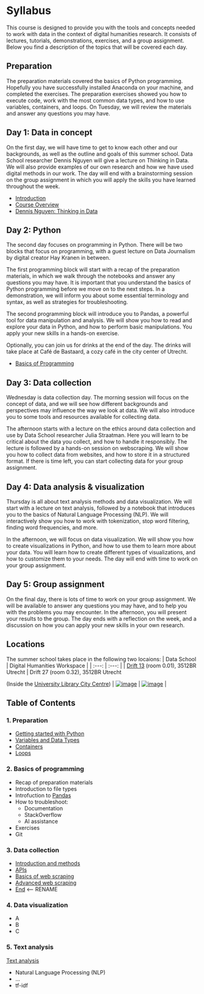 # Syllabus

This course is designed to provide you with the tools and concepts needed to work with data in the context of digital humanities research. It consists of lectures, tutorials, demonstrations, exercises, and a group assignment. Below you find a description of the topics that will be covered each day.

## Preparation 
The preparation materials covered the basics of Python programming. Hopefully you have successfully installed Anaconda on your machine, and completed the exercises. The preparation exercises showed you how to execute code, work with the most common data types, and how to use variables, containers, and loops. On Tuesday, we will review the materials and answer any questions you may have. 

## Day 1: Data in concept
On the first day, we will have time to get to know each other and our backgrounds, as well as the outline and goals of this summer school. Data School researcher Dennis Nguyen will give a lecture on Thinking in Data. We will also provide examples of our own research and how we have used digital methods in our work. The day will end with a brainstorming session on the group assignment in which you will apply the skills you have learned throughout the week.
- [Introduction](/docs/slides/01A-Introduction.pdf)
- [Course Overview](/docs/slides/01B-Course-Overview.pdf)
- [Dennis Nguyen: Thinking in Data](/docs/slides/02-Basics-of-Programming.pdf)

## Day 2: Python
The second day focuses on programming in Python. There will be two blocks that focus on programming, with a guest lecture on Data Journalism by digital creator Hay Kranen in between.

The first programming block will start with a recap of the preparation materials, in which we walk through the notebooks and answer any questions you may have. It is important that you understand the basics of Python programming before we move on to the next steps. In a demonstration, we will inform you about some essential terminology and syntax, as well as strategies for troubleshooting.  

The second programming block will introduce you to Pandas, a powerful tool for data manipulation and analysis. We will show you how to read and explore your data in Python, and how to perform basic manipulations. You apply your new skills in a hands-on exercise.  

Optionally, you can join us for drinks at the end of the day. The drinks will take place at Café de Bastaard, a cozy café in the city center of Utrecht.
- [Basics of Programming](/docs/slides/02-Basics-of-Programming.pdf)

## Day 3: Data collection
Wednesday is data collection day. The morning session will focus on the concept of data, and we will see how different backgrounds and perspectives may influence the way we look at data. We will also introduce you to some tools and resources available for collecting data.

The afternoon starts with a lecture on the ethics around data collection and use by Data School researcher Julia Straatman. Here you will learn to be critical about the data you collect, and how to handle it responsibly. The lecture is followed by a hands-on session on webscraping. We will show you how to collect data from websites, and how to store it in a structured format. If there is time left, you can start collecting data for your group assignment.

## Day 4: Data analysis & visualization
Thursday is all about text analysis methods and data visualization. We will start with a lecture on text analysis, followed by a notebook that introduces you to the basics of Natural Language Processing (NLP). We will interactively show you how to work with tokenization, stop word filtering, finding word frequencies, and more. 

In the afternoon, we will focus on data visualization. We will show you how to create visualizations in Python, and how to use them to learn more about your data. You will learn how to create different types of visualizations, and how to customize them to your needs. The day will end with time to work on your group assignment. 

## Day 5: Group assignment
On the final day, there is lots of time to work on your group assignment. We will be available to answer any questions you may have, and to help you with the problems you may encounter. In the afternoon, you will present your results to the group. The day ends with a reflection on the week, and a discussion on how you can apply your new skills in your own research. 

## Locations
The summer school takes place in the following two locaions:
| Data School | Digital Humanities Workspace | 
| :---: | :---: |
| [Drift 13](https://www.uu.nl/en/drift-13) (room 0.01), 3512BR Utrecht | Drift 27 (room 0.32), 3512BR Utrecht <p> (Inside the [University Library City Centre](https://www.uu.nl/en/university-library/practical-information/locations/university-library-city-centre)) 
| [![image](https://github.com/user-attachments/assets/fdeaae79-8c1b-4a00-bf5c-6c30ae40332a)](https://www.openstreetmap.org/node/8040591365) | [![image](https://github.com/user-attachments/assets/9d5aa05a-5942-4af3-8c2c-6ab1c2cb25d0)](https://www.openstreetmap.org/node/11613100737) | 


## Table of Contents

### 1. Preparation
- [Getting started with Python](code/01_preparation/1a_getting_started.ipynb)
- [Variables and Data Types](code/01_preparation/1b_variables_types.ipynb)
- [Containers](code/01_preparation/1c_containers.ipynb)
- [Loops](code/01_preparation/1d_loops.ipynb)

### 2. Basics of programming
  - Recap of preparation materials 
  - Introduction to file types
  - Introfuction to [Pandas](https://github.com/CentreForDigitalHumanities/Summer-School-2024/blob/main/code/day_2/2a_pandas.ipynb)
  - How to troubleshoot: 
    -  Documentation
    -  StackOverflow
    -  AI assistance
  - Exercises 
  -  Git
### 3. Data collection
  - [Introduction and methods](code/03_data_collection/3a_introduction_and_methods.ipynb)
  - [APIs](code/03_data_collection/3b_apis.ipynb)
  - [Basics of web scraping](code/03_data_collection/3c_basics.ipynb)
  - [Advanced web scraping](code/03_data_collection/3d_advanced.ipynb)
  - [End](code/03_data_collection/3f_end.ipynb) <-- RENAME
### 4. Data visualization
  - A
  - B
  - C
### 5. Text analysis
[Text analysis](https://github.com/CentreForDigitalHumanities/Summer-School-2024/blob/main/docs/outline/text_analysis.ipynb)
  - Natural Language Processing (NLP)
  - ...
  - tf-idf
